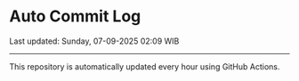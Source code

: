 # Auto Commit Log

Last updated: Sunday, 07-09-2025 02:09 WIB

---

This repository is automatically updated every hour using GitHub Actions.
